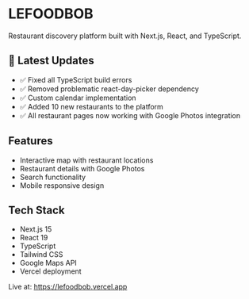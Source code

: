 # LEFOODBOB

Restaurant discovery platform built with Next.js, React, and TypeScript.

## 🚀 Latest Updates
- ✅ Fixed all TypeScript build errors
- ✅ Removed problematic react-day-picker dependency
- ✅ Custom calendar implementation
- ✅ Added 10 new restaurants to the platform
- ✅ All restaurant pages now working with Google Photos integration

## Features
- Interactive map with restaurant locations
- Restaurant details with Google Photos
- Search functionality
- Mobile responsive design

## Tech Stack
- Next.js 15
- React 19
- TypeScript
- Tailwind CSS
- Google Maps API
- Vercel deployment

Live at: https://lefoodbob.vercel.app 